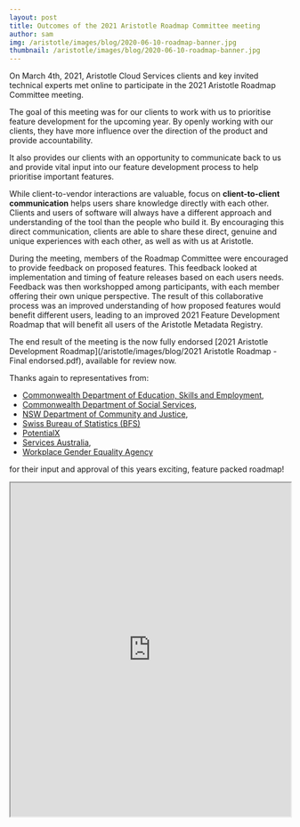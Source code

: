 ```yaml
---
layout: post
title: Outcomes of the 2021 Aristotle Roadmap Committee meeting
author: sam
img: /aristotle/images/blog/2020-06-10-roadmap-banner.jpg
thumbnail: /aristotle/images/blog/2020-06-10-roadmap-banner.jpg
---
```


On March 4th, 2021, Aristotle Cloud Services clients and key invited technical experts met online to participate in the 2021 Aristotle Roadmap Committee meeting.

The goal of this meeting was for our clients to work with us to prioritise feature development for the upcoming year. By openly working with our clients, they have more influence over the direction of the product and provide accountability.

It also provides our clients with an opportunity to communicate back to us and provide vital input into our feature development process to help prioritise important features.

While client-to-vendor interactions are valuable, focus on **client-to-client communication** helps users share knowledge directly with each other. Clients and users of software will always have a different approach and understanding of the tool than the people who build it. By encouraging this direct communication, clients are able to share these direct, genuine and unique experiences with each other, as well as with us at Aristotle.

During the meeting, members of the Roadmap Committee were encouraged to provide feedback on proposed features. This feedback looked at implementation and timing of feature releases based on each users needs. Feedback was then workshopped among participants, with each member offering their own unique perspective. The result of this collaborative process was an improved understanding of how proposed features would benefit different users, leading to an improved 2021 Feature Development Roadmap that will benefit all users of the Aristotle Metadata Registry.

The end result of the meeting is the now fully endorsed [2021 Aristotle Development Roadmap](/aristotle/images/blog/2021 Aristotle Roadmap - Final endorsed.pdf), available for review now.

Thanks again to representatives from:
* [Commonwealth Department of Education, Skills and Employment](https://www.dese.gov.au),
* [Commonwealth Department of Social Services](https://www.dss.gov.au),
* [NSW Department of Community and Justice](https://www.facs.nsw.gov.au/),
* [Swiss Bureau of Statistics (BFS)](https://www.bfs.admin.ch/bfs/en/home.html)
* [PotentialX](https://www.potentialx.com.au/)
* [Services Australia](https://www.servicesaustralia.gov.au),
* [Workplace Gender Equality Agency](https://www.wgea.gov.au)

for their input and approval of this years exciting, feature packed roadmap!

<iframe
    style="width:100%;height:600px"
    src="https://docs.google.com/gview?embedded=true&url={{site.url}}/aristotle/images/blog/2021 Aristotle Roadmap - Final endorsed.pdf"
>
</iframe>
